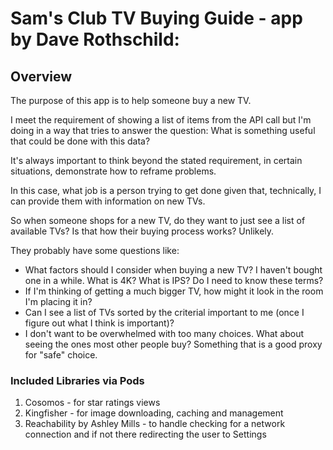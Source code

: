 # Sam's Club TV Buying Guide - app by Dave Rothschild:

## Overview

The purpose of this app is to help someone buy a new TV.

I meet the requirement of showing a list of items from the API call but I'm doing in a way that tries to answer the question:  What is something useful that could be done with this data?

It's always important to think beyond the stated requirement, in certain situations, demonstrate how to reframe problems.

In this case, what job is a person trying to get done given that, technically, I can provide them with information on new TVs.

So when someone shops for a new TV, do they want to just see a list of available TVs?  Is that how their buying process works?  Unlikely.

They probably have some questions like:
- What factors should I consider when buying a new TV?  I haven't bought one in a while.  What is 4K? What is IPS?  Do I need to know these terms?
- If I'm thinking of getting a much bigger TV, how might it look in the room I'm placing it in?
- Can I see a list of TVs sorted by the criterial important to me (once I figure out what I think is important)?
- I don't want to be overwhelmed with too many choices.  What about seeing the ones most other people buy?  Something that is a good proxy for  "safe" choice.

### Included Libraries via Pods
1. Cosomos - for star ratings views
2. Kingfisher - for image downloading, caching and management
3. Reachability by Ashley Mills - to handle checking for a network connection and if not there redirecting the user to Settings
